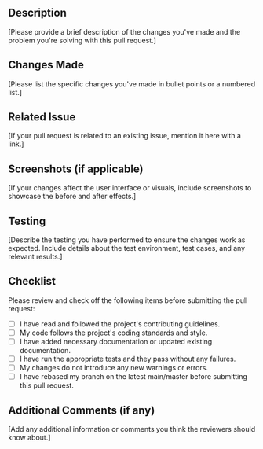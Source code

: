 ## Description
[Please provide a brief description of the changes you've made and the problem you're solving with this pull request.]

## Changes Made
[Please list the specific changes you've made in bullet points or a numbered list.]

## Related Issue
[If your pull request is related to an existing issue, mention it here with a link.]

## Screenshots (if applicable)
[If your changes affect the user interface or visuals, include screenshots to showcase the before and after effects.]

## Testing
[Describe the testing you have performed to ensure the changes work as expected. Include details about the test environment, test cases, and any relevant results.]

## Checklist
Please review and check off the following items before submitting the pull request:
- [ ] I have read and followed the project's contributing guidelines.
- [ ] My code follows the project's coding standards and style.
- [ ] I have added necessary documentation or updated existing documentation.
- [ ] I have run the appropriate tests and they pass without any failures.
- [ ] My changes do not introduce any new warnings or errors.
- [ ] I have rebased my branch on the latest main/master before submitting this pull request.

## Additional Comments (if any)
[Add any additional information or comments you think the reviewers should know about.]


